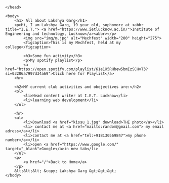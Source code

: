 <!DOCTYPE html>
<html>
    <head>
        <meta name="author" content="Lakshya Garg">
        <meta name="description" content="This page contains info about Lakshya Garg. ">

        
    </head>

    <body>
        <h1> All about Lakshya Garg</h1>
        <p>Hi, I am Lakshya Garg, 19 year old, sophomore at <abbr title="I.E.T."> <a href="https://www.ietlucknow.ac.in/">Institute of Engineering and technology, Lucknow</a><abbr></p>
            <img src="img/m.jpg" alt="Mechfest" width="200" height="275">
            <figcaption>This is my Mechfest, held at my college</figcaption>

            <h3>Some fun activity</h3>
            <p>My spotify playlist</p>
            <a href="https://open.spotify.com/playlist/61e1X5RHbew5bmIzSCHvT3?si=03206a7997d34a69">Click here for Playlist</a>
        <hr>

        <h2>MY current club activities and obejectives are:</h2>
        <ol>
            <li>Head content writer at I.E.T. Lucknow</li>
            <li>learning web development</li>
        </ol>

        <hr>
        <ul>
            <li>Download <a href="kissu_1.jpg" download>THE photo</a></li>
            <li> contact me at <a href="mailto:random@gmail.com"> my email adress</a></li> 
            <li>contact me at <a href="tel:+918130569847">my phone number</a></li>
            <li>open <a href="https://www.google.com/" target="_blank">Google</a>in new tab</li>
        </ul>
        <p>
            <a href="/">Back to Home</a>
        </p>
        &lt;&lt;&lt; &copy; Lakshya Garg &gt;&gt;&gt;
    </body>
</html>
